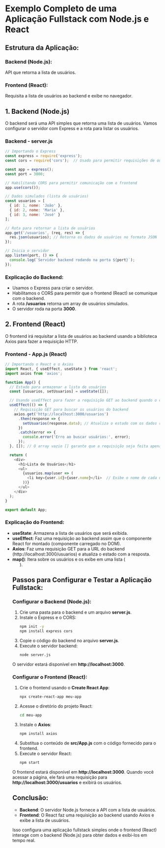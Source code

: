 
# Exemplo Completo de uma Aplicação Fullstack com Node.js e React

## Estrutura da Aplicação:

### Backend (Node.js):
API que retorna a lista de usuários.

### Frontend (React):
Requisita a lista de usuários ao backend e exibe no navegador.

## 1. Backend (Node.js)

O backend será uma API simples que retorna uma lista de usuários. Vamos configurar o servidor com Express e a rota para listar os usuários.

### Backend - server.js
```javascript
// Importando o Express
const express = require('express');
const cors = require('cors');  // Usado para permitir requisições de outras origens (necessário para o React)

const app = express();
const port = 3000;

// Habilitando CORS para permitir comunicação com o frontend
app.use(cors());

// Dados simulados (lista de usuários)
const usuarios = [
  { id: 1, nome: 'João' },
  { id: 2, nome: 'Maria' },
  { id: 3, nome: 'José' }
];

// Rota para retornar a lista de usuários
app.get('/usuarios', (req, res) => {
  res.json(usuarios); // Retorna os dados de usuários no formato JSON
});

// Inicia o servidor
app.listen(port, () => {
  console.log(`Servidor backend rodando na porta ${port}`);
});
```

### Explicação do Backend:

- Usamos o Express para criar o servidor.
- Habilitamos o CORS para permitir que o frontend (React) se comunique com o backend.
- A rota **/usuarios** retorna um array de usuários simulados.
- O servidor roda na porta **3000**.

## 2. Frontend (React)

O frontend irá requisitar a lista de usuários ao backend usando a biblioteca Axios para fazer a requisição HTTP.

### Frontend - App.js (React)
```javascript
// Importando o React e o Axios
import React, { useEffect, useState } from 'react';
import axios from 'axios';

function App() {
  // Estado para armazenar a lista de usuários
  const [usuarios, setUsuarios] = useState([]);

  // Usando useEffect para fazer a requisição GET ao backend quando o componente for montado
  useEffect(() => {
    // Requisição GET para buscar os usuários do backend
    axios.get('http://localhost:3000/usuarios')
      .then(response => {
        setUsuarios(response.data); // Atualiza o estado com os dados recebidos
      })
      .catch(error => {
        console.error('Erro ao buscar usuários:', error);
      });
  }, []); // O array vazio [] garante que a requisição seja feita apenas uma vez após o carregamento

  return (
    <div>
      <h1>Lista de Usuários</h1>
      <ul>
        {usuarios.map(user => (
          <li key={user.id}>{user.nome}</li>  // Exibe o nome de cada usuário
        ))}
      </ul>
    </div>
  );
}

export default App;
```

### Explicação do Frontend:

- **useState**: Armazena a lista de usuários que será exibida.
- **useEffect**: Faz uma requisição ao backend assim que o componente React for montado (componente carregado no DOM).
- **Axios**: Faz uma requisição GET para a URL do backend (http://localhost:3000/usuarios) e atualiza o estado com a resposta.
- **map()**: Itera sobre os usuários e os exibe em uma lista (**<ul>**).

## Passos para Configurar e Testar a Aplicação Fullstack:

### Configurar o Backend (Node.js):

1. Crie uma pasta para o backend e um arquivo **server.js**.
2. Instale o Express e o CORS:
   ```bash
   npm init -y
   npm install express cors
   ```
3. Copie o código do backend no arquivo **server.js**.
4. Execute o servidor backend:
   ```bash
   node server.js
   ```
O servidor estará disponível em **http://localhost:3000**.

### Configurar o Frontend (React):

1. Crie o frontend usando o **Create React App**:
   ```bash
   npx create-react-app meu-app
   ```
2. Acesse o diretório do projeto React:
   ```bash
   cd meu-app
   ```
3. Instale o **Axios**:
   ```bash
   npm install axios
   ```
4. Substitua o conteúdo de **src/App.js** com o código fornecido para o frontend.
5. Execute o servidor React:
   ```bash
   npm start
   ```
O frontend estará disponível em **http://localhost:3000**. Quando você acessar a página, ele fará uma requisição para **http://localhost:3000/usuarios** e exibirá os usuários.

## Conclusão:

- **Backend**: O servidor Node.js fornece a API com a lista de usuários.
- **Frontend**: O React faz uma requisição ao backend usando Axios e exibe a lista de usuários.

Isso configura uma aplicação fullstack simples onde o frontend (React) interage com o backend (Node.js) para obter dados e exibi-los em tempo real.
